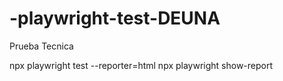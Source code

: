 # -playwright-test-DEUNA
Prueba Tecnica

npx playwright test --reporter=html
npx playwright show-report
